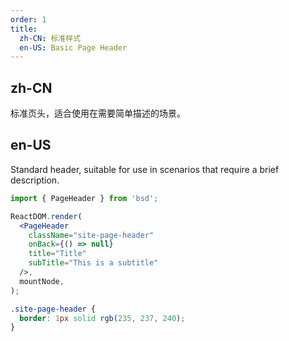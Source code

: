 ```yaml
---
order: 1
title:
  zh-CN: 标准样式
  en-US: Basic Page Header
---
```


## zh-CN

标准页头，适合使用在需要简单描述的场景。

## en-US

Standard header, suitable for use in scenarios that require a brief description.

```jsx
import { PageHeader } from 'bsd';

ReactDOM.render(
  <PageHeader
    className="site-page-header"
    onBack={() => null}
    title="Title"
    subTitle="This is a subtitle"
  />,
  mountNode,
);
```

```css
.site-page-header {
  border: 1px solid rgb(235, 237, 240);
}
```
